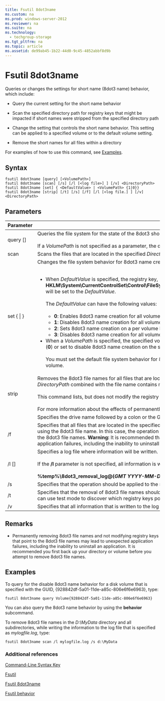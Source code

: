 ```yaml
---
title: Fsutil 8dot3name
ms.custom: na
ms.prod: windows-server-2012
ms.reviewer: na
ms.suite: na
ms.technology: 
  - techgroup-storage
ms.tgt_pltfrm: na
ms.topic: article
ms.assetid: de99ab45-1b22-44d0-9c45-4852abbf8d9b
---
```

# Fsutil 8dot3name
Queries or changes the settings for short name (8dot3 name) behavior, which include:

-   Query the current setting for the short name behavior

-   Scan the specified directory path for registry keys that might be impacted if short names were stripped from the specified directory path

-   Change the setting that controls the short name behavior. This setting can be applied to a specified volume or to the default volume setting.

-   Remove the short names for all files within a directory

For examples of how to use this command, see [Examples](#BKMK_examples).

## Syntax

```
fsutil 8dot3name [query] [<VolumePath>]
fsutil 8dot3name [scan] [/s] [/l [<log file>] ] [/v] <DirectoryPath>
fsutil 8dot3name [set] { <DefaultValue> | <VolumePath> {1|0}}
fsutil 8dot3name [strip] [/t] [/s] [/f] [/l [<log file.] ] [/v] <DirectoryPath>
```

## Parameters

|Parameter|Description|
|-------------|---------------|
|query [<VolumePath>]|Queries the file system for the state of the 8dot3 short name creation behavior.<br /><br />If a *VolumePath* is not specified as a parameter, the default 8dot3name creation behavior setting for all volumes is displayed.|
|scan <DirectoryPath>|Scans the files that are located in the specified *DirectoryPath* for registry keys that might be impacted if 8dot3 short names were stripped from the file names.|
|set { <DefaultValue> &#124; <VolumePath>}|Changes the file system behavior for 8dot3 name creation in the following instances:<br /><br /><ul><li>When *DefaultValue* is specified, the registry key, **HKLM\System\CurrentControlSet\Control\FileSystem\NtfsDisable8dot3NameCreationNtfsDisable8dot3NameCreationNtfsDisable8dot3NameCreation**, will be set to the *DefaultValue*.<br /><br />    The *DefaultValue* can have the following values:<br /><br /><ul><li>**0**: Enables 8dot3 name creation for all volumes on the system.</li><li>**1**: Disables 8dot3 name creation for all volumes on the system.</li><li>**2**: Sets 8dot3 name creation on a per volume basis.</li><li>**3**: Disables 8dot3 name creation for all volumes except the system volume.</li></ul></li><li>When a *VolumePath* is specified, the specified volumes on disk flag 8dot3name properties will be set to enable 8dot3 name creation for a specified volume (**0**) or set to disable 8dot3 name creation on the specified volume (**1**).<br /><br />    You must set the default file system behavior for 8dot3 name creation to the value **2** before you can enable or disable 8dot3 name creation for a specified volume.</li></ul>|
|strip <DirectoryPath>|Removes the 8dot3 file names for all files that are located in the specified *DirectoryPath*. The 8dot3 file name is not removed for any files where the *DirectoryPath* combined with the file name contains more than 260 characters.<br /><br />This command lists, but does not modify the registry keys that point to the files that had 8dot3 file names permanently removed.<br /><br />For more information about the effects of permanently removing the 8dot3 file names from files, see [Remarks](Fsutil-8dot3name.md#BKMK_remarks).|
|<VolumePath>|Specifies the drive name followed by a colon or the GUID in the format **Volume{***GUID***}**.|
|/f|Specifies that all files that are located in the specified *DirectoryPath* will have the 8dot3 file names removed even if there are registry keys that point to files using the 8dot3 file name. In this case, the operation removes the 8dot3 file names, but does not modify any registry keys that point to the files that are using the 8dot3 file names. **Warning:** It is recommended that you back up your directory or volume prior to using the **/f** parameter because it may lead to unexpected application failures, including the inability to uninstall programs.|
|/l [<log file>]|Specifies a log file where information will be written.<br /><br />If the **/l** parameter is not specified, all information is written to the default log file:<br /><br />**%temp%\8dot3_removal_log@(***GMT YYYY-MM-DD HH-MM-SS***).log**|
|/s|Specifies that the operation should be applied to the subdirectories of the specified *DirectoryPath*.|
|/t|Specifies that the removal of 8dot3 file names should be run in test mode. All operations except the actual removal of the 8dot3 file names are performed. You can use test mode to discover which registry keys point to files that use the 8dot3 file names.|
|/v|Specifies that all information that is written to the log file is also displayed on the command-line.|

## <a name="BKMK_remarks"></a>Remarks

-   Permanently removing 8dot3 file names and not modifying registry keys that point to the 8dot3 file names may lead to unexpected application failures, including the inability to uninstall an application. It is recommended you first back up your directory or volume before you attempt to remove 8dot3 file names.

## <a name="BKMK_examples"></a>Examples
To query for the disable 8dot3 name behavior for a disk volume that is specified with the GUID, {928842df-5a01-11de-a85c-806e6f6e6963}, type:

```
fsutil 8dot3name query Volume{928842df-5a01-11de-a85c-806e6f6e6963}
```

You can also query the 8dot3 name behavior by using the **behavior** subcommand.

To remove 8dot3 file names in the *D:\MyData* directory and all subdirectories, while writing the information to the log file that is specified as *mylogfile.log*, type:

```
fsutil 8dot3name scan /l mylogfile.log /s d:\MyData
```

### Additional references
[Command-Line Syntax Key](../Command-Line-Syntax-Key.md)

[Fsutil](Fsutil.md)

[Fsutil 8dot3name](Fsutil-8dot3name.md)

[Fsutil behavior](Fsutil-behavior.md)


